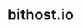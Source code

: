 ---
title: bithost.io
description: Buy Digital Ocean, Linode and Packet hosting with Bitcoin.
homepage: https://bithost.io
altFor: ['vultr']
---